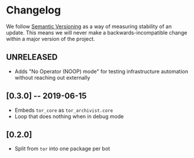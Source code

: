 # Changelog

We follow [Semantic Versioning](http://semver.org/) as a way of measuring stability of an update. This
means we will never make a backwards-incompatible change within a major version of the project.

## UNRELEASED

- Adds "No Operator (NOOP) mode" for testing infrastructure automation without reaching out externally

## [0.3.0] -- 2019-06-15

- Embeds `tor_core` as `tor_archivist.core`
- Loop that does nothing when in debug mode

## [0.2.0]

- Split from `tor` into one package per bot

